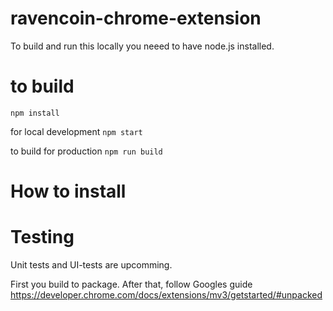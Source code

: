 # ravencoin-chrome-extension

To build and run this locally you neeed to have node.js installed.

# to build

`npm install`

for local development
`npm start`

to build for production
`npm run build`

# How to install

# Testing

Unit tests and UI-tests are upcomming.

First you build to package.
After that, follow Googles guide
https://developer.chrome.com/docs/extensions/mv3/getstarted/#unpacked
